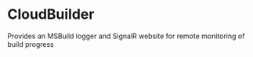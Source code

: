# CloudBuilder
Provides an MSBuild logger and SignalR website for remote monitoring of build progress
